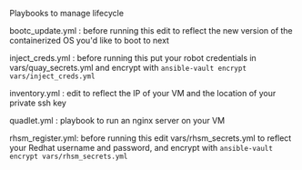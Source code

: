 Playbooks to manage lifecycle

bootc_update.yml : before running this edit to reflect the new version of the containerized OS you'd like to boot to next

inject_creds.yml : before running this put your robot credentials in vars/quay_secrets.yml and encrypt with `ansible-vault encrypt vars/inject_creds.yml`

inventory.yml : edit to reflect the IP of your VM and the location of your private ssh key

quadlet.yml : playbook to run an nginx server on your VM

rhsm_register.yml: before running this edit vars/rhsm_secrets.yml to reflect your Redhat username and password, and encrypt with `ansible-vault encrypt vars/rhsm_secrets.yml`
